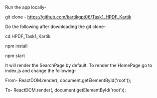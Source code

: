 Run the app locally-

git clone - https://github.com/kartikgpt06/Task1_HPDF_Kartik

Do the following after downloading the git clone-

cd HPDF_Task1_Kartik

npm install

npm start

It will render the SearchPage by default. To render the HomePage go to index.js and change the following-

From- ReactDOM.render(, document.getElementById('root'));

To- ReactDOM.render(, document.getElementById('root'));